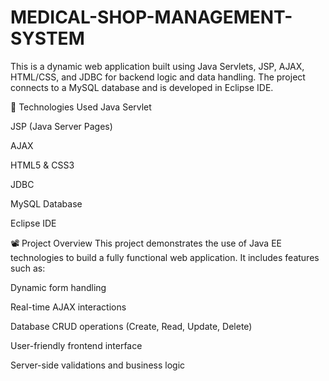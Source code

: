 # MEDICAL-SHOP-MANAGEMENT-SYSTEM
This is a dynamic web application built using Java Servlets, JSP, AJAX, HTML/CSS, and JDBC for backend logic and data handling. The project connects to a MySQL database and is developed in Eclipse IDE.

🔧 Technologies Used
Java Servlet

JSP (Java Server Pages)

AJAX

HTML5 & CSS3

JDBC

MySQL Database

Eclipse IDE

📽️ Project Overview
This project demonstrates the use of Java EE technologies to build a fully functional web application. It includes features such as:

Dynamic form handling

Real-time AJAX interactions

Database CRUD operations (Create, Read, Update, Delete)

User-friendly frontend interface

Server-side validations and business logic
